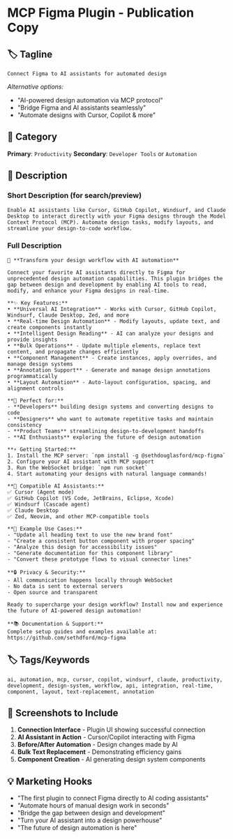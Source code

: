 # MCP Figma Plugin - Publication Copy

## 🏷️ **Tagline**
```
Connect Figma to AI assistants for automated design
```
*Alternative options:*
- "AI-powered design automation via MCP protocol"
- "Bridge Figma and AI assistants seamlessly" 
- "Automate designs with Cursor, Copilot & more"

## 📂 **Category**
**Primary**: `Productivity`
**Secondary**: `Developer Tools` or `Automation`

## 📝 **Description**

### **Short Description (for search/preview)**
```
Enable AI assistants like Cursor, GitHub Copilot, Windsurf, and Claude Desktop to interact directly with your Figma designs through the Model Context Protocol (MCP). Automate design tasks, modify layouts, and streamline your design-to-code workflow.
```

### **Full Description**
```
🤖 **Transform your design workflow with AI automation**

Connect your favorite AI assistants directly to Figma for unprecedented design automation capabilities. This plugin bridges the gap between design and development by enabling AI tools to read, modify, and enhance your Figma designs in real-time.

**✨ Key Features:**
• **Universal AI Integration** - Works with Cursor, GitHub Copilot, Windsurf, Claude Desktop, Zed, and more
• **Real-time Design Automation** - Modify layouts, update text, and create components instantly
• **Intelligent Design Reading** - AI can analyze your designs and provide insights
• **Bulk Operations** - Update multiple elements, replace text content, and propagate changes efficiently
• **Component Management** - Create instances, apply overrides, and manage design systems
• **Annotation Support** - Generate and manage design annotations programmatically
• **Layout Automation** - Auto-layout configuration, spacing, and alignment controls

**🎯 Perfect for:**
- **Developers** building design systems and converting designs to code
- **Designers** who want to automate repetitive tasks and maintain consistency
- **Product Teams** streamlining design-to-development handoffs
- **AI Enthusiasts** exploring the future of design automation

**⚡ Getting Started:**
1. Install the MCP server: `npm install -g @sethdouglasford/mcp-figma`
2. Configure your AI assistant with MCP support
3. Run the WebSocket bridge: `npm run socket`
4. Start automating your designs with natural language commands!

**🔧 Compatible AI Assistants:**
✅ Cursor (Agent mode)
✅ GitHub Copilot (VS Code, JetBrains, Eclipse, Xcode)
✅ Windsurf (Cascade agent)
✅ Claude Desktop
✅ Zed, Neovim, and other MCP-compatible tools

**🌟 Example Use Cases:**
- "Update all heading text to use the new brand font"
- "Create a consistent button component with proper spacing"
- "Analyze this design for accessibility issues"
- "Generate documentation for this component library"
- "Convert these prototype flows to visual connector lines"

**🔒 Privacy & Security:**
- All communication happens locally through WebSocket
- No data is sent to external servers
- Open source and transparent

Ready to supercharge your design workflow? Install now and experience the future of AI-powered design automation!

**📚 Documentation & Support:**
Complete setup guides and examples available at: https://github.com/sethdford/mcp-figma
```

## 🏷️ **Tags/Keywords**
```
ai, automation, mcp, cursor, copilot, windsurf, claude, productivity, development, design-system, workflow, api, integration, real-time, component, layout, text-replacement, annotation
```

## 🎨 **Screenshots to Include**
1. **Connection Interface** - Plugin UI showing successful connection
2. **AI Assistant in Action** - Cursor/Copilot interacting with Figma
3. **Before/After Automation** - Design changes made by AI
4. **Bulk Text Replacement** - Demonstrating efficiency gains
5. **Component Creation** - AI generating design system components

## 💡 **Marketing Hooks**
- "The first plugin to connect Figma directly to AI coding assistants"
- "Automate hours of manual design work in seconds"
- "Bridge the gap between design and development"
- "Turn your AI assistant into a design powerhouse"
- "The future of design automation is here" 